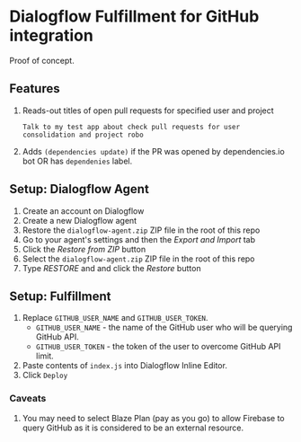 # Dialogflow Fulfillment for GitHub integration
Proof of concept. 

## Features
1. Reads-out titles of open pull requests for specified user and project
    ```
    Talk to my test app about check pull requests for user consolidation and project robo
    ```
2. Adds `(dependencies update)` if the PR was opened by dependencies.io bot OR has `dependenies` label. 

## Setup: Dialogflow Agent
 1. Create an account on Dialogflow
 1. Create a new Dialogflow agent
 1. Restore the `dialogflow-agent.zip` ZIP file in the root of this repo
   1. Go to your agent's settings and then the *Export and Import* tab
   1. Click the *Restore from ZIP* button
   1. Select the `dialogflow-agent.zip` ZIP file in the root of this repo
   1. Type *RESTORE* and and click the *Restore* button

## Setup: Fulfillment
1. Replace `GITHUB_USER_NAME` and `GITHUB_USER_TOKEN`. 
    - `GITHUB_USER_NAME` - the name of the GitHub user who will be querying GitHub API.
    - `GITHUB_USER_TOKEN` - the token of the user to overcome GitHub API limit.
2. Paste contents of `index.js` into Dialogflow Inline Editor.
3. Click `Deploy`
   
### Caveats
1. You may need to select Blaze Plan (pay as you go) to allow Firebase to query GitHub as it is considered to be an external resource.   
